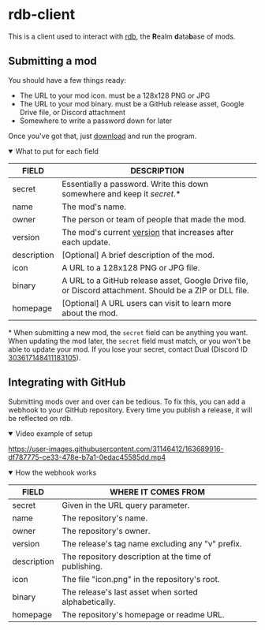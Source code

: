 # rdb-client
This is a client used to interact with [rdb](http://rdb.dual-iron.xyz/), the **R**ealm **d**ata**b**ase of mods.

## Submitting a mod
You should have a few things ready:
- The URL to your mod icon. must be a 128x128 PNG or JPG
- The URL to your mod binary. must be a GitHub release asset, Google Drive file, or Discord attachment
- Somewhere to write a password down for later

Once you've got that, just [download](https://github.com/Dual-Iron/rdb-client/releases/latest) and run the program.

<details open>
<summary>What to put for each field</summary>

FIELD|DESCRIPTION
--|--
secret|Essentially a password. Write this down somewhere and keep it *secret*.*
name|The mod's name.
owner|The person or team of people that made the mod.
version|The mod's current [version](https://semver.org/) that increases after each update.
description|[Optional] A brief description of the mod.
icon|A URL to a 128x128 PNG or JPG file.
binary|A URL to a GitHub release asset, Google Drive file, or Discord attachment. Should be a ZIP or DLL file.
homepage|[Optional] A URL users can visit to learn more about the mod.

\* When submitting a new mod, the `secret` field can be anything you want. When updating the mod later, the `secret` field must match, or you won't be able to update your mod. If you lose your secret, contact Dual (Discord ID [303617148411183105](https://discord.id)).

</details>

## Integrating with GitHub
Submitting mods over and over can be tedious. To fix this, you can add a webhook to your GitHub repository. Every time you publish a release, it will be reflected on rdb.

<details open>
<summary>Video example of setup</summary>  

https://user-images.githubusercontent.com/31146412/163689916-df787775-ce33-478e-b7a1-0edac45585dd.mp4

</details>

<details open>
<summary>How the webhook works</summary>

FIELD|WHERE IT COMES FROM
--|--
secret|Given in the URL query parameter.
name|The repository's name.
owner|The repository's owner.
version|The release's tag name excluding any "v" prefix.
description|The repository description at the time of publishing.
icon|The file "icon.png" in the repository's root.
binary|The release's last asset when sorted alphabetically.
homepage|The repository's homepage or readme URL.

</details>
